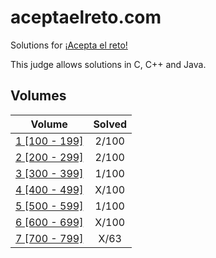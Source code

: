 # aceptaelreto.com

Solutions for [¡Acepta el reto!](https://aceptaelreto.com/)

This judge allows solutions in C, C++ and Java.

## Volumes

| Volume                             | Solved  |
| :--------------------------------: | :-----: |
| [1 [100 - 199]](/volumes/volume1/) |   2/100 |
| [2 [200 - 299]](/volumes/volume2/) |   2/100 |
| [3 [300 - 399]](/volumes/volume3/) |   1/100 |
| [4 [400 - 499]](/volumes/volume4/) |   X/100 |
| [5 [500 - 599]](/volumes/volume5/) |   1/100 |
| [6 [600 - 699]](/volumes/volume6/) |   X/100 |
| [7 [700 - 799]](/volumes/volume7/) |    X/63 |
